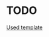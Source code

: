 ﻿# TODO

[Used template](https://github.com/Ahmkel/Keras-Project-Template/blob/master/configs/simple_mnist_from_config.json)